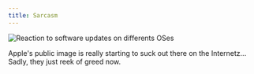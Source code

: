 ```yaml
---
title: Sarcasm
---
```


![Reaction to software updates on differents OSes](http://static.cyprio.net/wtf/media/Found-On-The-Internet-Computer-Update.jpg)

Apple's public image is really starting to suck out there on the Internetz...
Sadly, they just reek of greed now.

